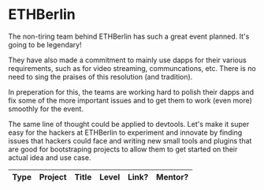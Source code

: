 # ETHBerlin
The non-tiring team behind ETHBerlin has such a great event planned. It's going to be legendary!

They have also made a commitment to mainly use dapps for their various requirements,
such as for video streaming, communcations, etc. There is no need to sing the praises of this resolution (and tradition).

In preperation for this, the teams are working hard to polish their dapps and fix some of the more important issues
and to get them to work (even more) smoothly for the event.

The same line of thought could be applied to devtools. Let's make it super easy for the hackers at ETHBerlin to experiment
and innovate by finding issues that hackers could face and writing new small tools and plugins that are good for bootstraping projects
to allow them to get started on their actual idea and use case.

Type | Project | Title | Level | Link? | Mentor?
--- | --- | --- | --- | --- | ---
